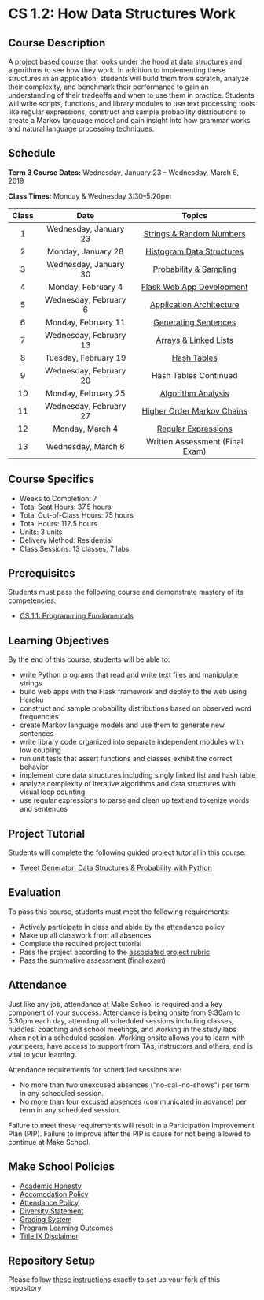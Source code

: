 # CS 1.2: How Data Structures Work

## Course Description

A project based course that looks under the hood at data structures and algorithms to see how they work. In addition to implementing these structures in an application; students will build them from scratch, analyze their complexity, and benchmark their performance to gain an understanding of their tradeoffs and when to use them in practice. Students will write scripts, functions, and library modules to use text processing tools like regular expressions, construct and sample probability distributions to create a Markov language model and gain insight into how grammar works and natural language processing techniques.


## Schedule

**Term 3 Course Dates:** Wednesday, January 23 – Wednesday, March 6, 2019

**Class Times:** Monday & Wednesday 3:30–5:20pm


| Class |          Date          |              Topics               |
|:-----:|:----------------------:|:---------------------------------:|
|   1   | Wednesday, January 23  | [Strings & Random Numbers][]      |
|   2   |    Monday, January 28  | [Histogram Data Structures][]     |
|   3   | Wednesday, January 30  | [Probability & Sampling][]        |
|   4   |    Monday, February 4  | [Flask Web App Development][]     |
|   5   | Wednesday, February 6  | [Application Architecture][]      |
|   6   |    Monday, February 11 | [Generating Sentences][]          |
|   7   | Wednesday, February 13 | [Arrays & Linked Lists][]         |
|   8   |   Tuesday, February 19 | [Hash Tables][]                   |
|   9   | Wednesday, February 20 | Hash Tables Continued             |
|  10   |    Monday, February 25 | [Algorithm Analysis][]            |
|  11   | Wednesday, February 27 | [Higher Order Markov Chains][]    |
|  12   |    Monday, March 4     | [Regular Expressions][]           |
|  13   | Wednesday, March 6     | Written Assessment (Final Exam)   |

[Strings & Random Numbers]: Lessons/RandomStrings.md
[Histogram Data Structures]: Lessons/Histograms.md
[Probability & Sampling]: Lessons/Probability.md
[Flask Web App Development]: Lessons/FlaskWebApp.md
[Application Architecture]: Lessons/Architecture.md
[Generating Sentences]: Lessons/Sentences.md
[Arrays & Linked Lists]: Lessons/ArraysLinkedLists.md
[Hash Tables]: Lessons/HashTables.md
[Algorithm Analysis]: Lessons/AlgorithmAnalysis.md
[Higher Order Markov Chains]: Lessons/MarkovChains.md
[Regular Expressions]: Lessons/RegularExpressions.md


## Course Specifics

-   Weeks to Completion: 7
-   Total Seat Hours: 37.5 hours
-   Total Out-of-Class Hours: 75 hours
-   Total Hours: 112.5 hours
-   Units: 3 units
-   Delivery Method: Residential
-   Class Sessions: 13 classes, 7 labs


## Prerequisites

Students must pass the following course and demonstrate mastery of its competencies:
-   [CS 1.1: Programming Fundamentals](https://make.sc/cs11-repo)


## Learning Objectives

By the end of this course, students will be able to:
-   write Python programs that read and write text files and manipulate strings
-   build web apps with the Flask framework and deploy to the web using Heroku
-   construct and sample probability distributions based on observed word frequencies
-   create Markov language models and use them to generate new sentences
-   write library code organized into separate independent modules with low coupling
-   run unit tests that assert functions and classes exhibit the correct behavior
-   implement core data structures including singly linked list and hash table
-   analyze complexity of iterative algorithms and data structures with visual loop counting
-   use regular expressions to parse and clean up text and tokenize words and sentences


## Project Tutorial

Students will complete the following guided project tutorial in this course:
-   [Tweet Generator: Data Structures & Probability with Python](http://make.sc/oa-tweet-generator)


## Evaluation

To pass this course, students must meet the following requirements:
-   Actively participate in class and abide by the attendance policy
-   Make up all classwork from all absences
-   Complete the required project tutorial
-   Pass the project according to the [associated project rubric](https://make.sc/cs11-rubric)
-   Pass the summative assessment (final exam)


## Attendance

Just like any job, attendance at Make School is required and a key component of your success. Attendance is being onsite from 9:30am to 5:30pm each day, attending all scheduled sessions including classes, huddles, coaching and school meetings, and working in the study labs when not in a scheduled session. Working onsite allows you to learn with your peers, have access to support from TAs, instructors and others, and is vital to your learning.

Attendance requirements for scheduled sessions are:
-   No more than two unexcused absences ("no-call-no-shows") per term in any scheduled session.
-   No more than four excused absences (communicated in advance) per term in any scheduled session.

Failure to meet these requirements will result in a Participation Improvement Plan (PIP).
Failure to improve after the PIP is cause for not being allowed to continue at Make School.


## Make School Policies

-   [Academic Honesty](https://make.sc/academic-honesty)
-   [Accomodation Policy](https://make.sc/accommodations-for-students)
-   [Attendance Policy](https://make.sc/attendance-policy)
-   [Diversity Statement](https://make.sc/diversity-and-inclusion-policy)
-   [Grading System](https://make.sc/grading-system)
-   [Program Learning Outcomes](https://make.sc/program-learning-outcomes)
-   [Title IX Disclaimer](https://make.sc/title-ix-policy)


## Repository Setup

Please follow [these instructions](Setup.md) exactly to set up your fork of this repository.
